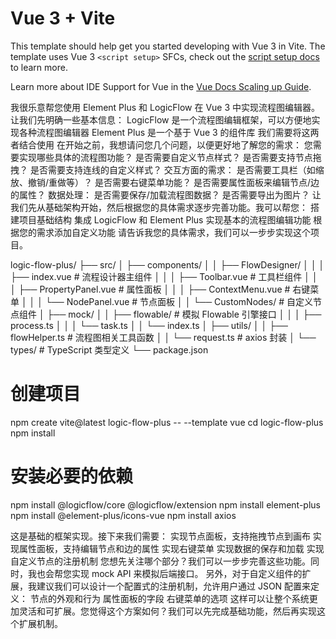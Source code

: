 # Vue 3 + Vite

This template should help get you started developing with Vue 3 in Vite. The template uses Vue 3 `<script setup>` SFCs, check out the [script setup docs](https://v3.vuejs.org/api/sfc-script-setup.html#sfc-script-setup) to learn more.

Learn more about IDE Support for Vue in the [Vue Docs Scaling up Guide](https://vuejs.org/guide/scaling-up/tooling.html#ide-support).


我很乐意帮您使用 Element Plus 和 LogicFlow 在 Vue 3 中实现流程图编辑器。让我们先明确一些基本信息：
LogicFlow 是一个流程图编辑框架，可以方便地实现各种流程图编辑器
Element Plus 是一个基于 Vue 3 的组件库
我们需要将这两者结合使用
在开始之前，我想请问您几个问题，以便更好地了解您的需求：
    您需要实现哪些具体的流程图功能？
        是否需要自定义节点样式？
        是否需要支持节点拖拽？
        是否需要支持连线的自定义样式？
    交互方面的需求：
        是否需要工具栏（如缩放、撤销/重做等）？
        是否需要右键菜单功能？
        是否需要属性面板来编辑节点/边的属性？
    数据处理：
        是否需要保存/加载流程图数据？
        是否需要导出为图片？
让我们先从基础架构开始，然后根据您的具体需求逐步完善功能。我可以帮您：
    搭建项目基础结构
    集成 LogicFlow 和 Element Plus
    实现基本的流程图编辑功能
    根据您的需求添加自定义功能
    请告诉我您的具体需求，我们可以一步步实现这个项目。


logic-flow-plus/
├── src/
│   ├── components/
│   │   ├── FlowDesigner/
│   │   │   ├── index.vue          # 流程设计器主组件
│   │   │   ├── Toolbar.vue        # 工具栏组件
│   │   │   ├── PropertyPanel.vue  # 属性面板
│   │   │   ├── ContextMenu.vue    # 右键菜单
│   │   │   └── NodePanel.vue      # 节点面板
│   │   └── CustomNodes/           # 自定义节点组件
│   ├── mock/
│   │   ├── flowable/             # 模拟 Flowable 引擎接口
│   │   │   ├── process.ts
│   │   │   └── task.ts
│   │   └── index.ts
│   ├── utils/
│   │   ├── flowHelper.ts         # 流程图相关工具函数
│   │   └── request.ts            # axios 封装
│   └── types/                    # TypeScript 类型定义
└── package.json

# 创建项目
npm create vite@latest logic-flow-plus -- --template vue
cd logic-flow-plus
npm install

# 安装必要的依赖
npm install @logicflow/core @logicflow/extension
npm install element-plus
npm install @element-plus/icons-vue
npm install axios

这是基础的框架实现。接下来我们需要：
    实现节点面板，支持拖拽节点到画布
    实现属性面板，支持编辑节点和边的属性
    实现右键菜单
    实现数据的保存和加载
    实现自定义节点的注册机制
您想先关注哪个部分？我们可以一步步完善这些功能。同时，我也会帮您实现 mock API 来模拟后端接口。
另外，对于自定义组件的扩展，我建议我们可以设计一个配置式的注册机制，允许用户通过 JSON 配置来定义：
    节点的外观和行为
    属性面板的字段
    右键菜单的选项
这样可以让整个系统更加灵活和可扩展。您觉得这个方案如何？我们可以先完成基础功能，然后再实现这个扩展机制。